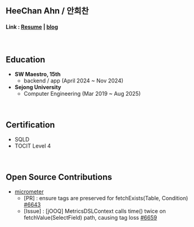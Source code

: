 ## HeeChan Ahn / 안희찬
<!-- 멘트 작성하기 -->

#### Link : [Resume](https://patch-cornflower-b10.notion.site/1b176dc29e4780e7a157e73d756ba0ea) | [blog](https://heechann.github.io)

<br>

## Education
- **SW Maestro, 15th**
    - backend / app (April 2024 ~ Nov 2024)
- **Sejong University**
    - Computer Engineering (Mar 2019 ~ Aug 2025)

<br>

## Certification
- SQLD 
- TOCIT Level 4 

<br>

## Open Source Contributions

- [micrometer](https://github.com/micrometer-metrics/micrometer)
    - [PR] : ensure tags are preserved for fetchExists(Table, Condition) [#6643](https://github.com/micrometer-metrics/micrometer/pull/6643)
    - [Issue] : [jOOQ] MetricsDSLContext calls time() twice on fetchValue(SelectField) path, causing tag loss [#6659](https://github.com/micrometer-metrics/micrometer/issues/6659)



